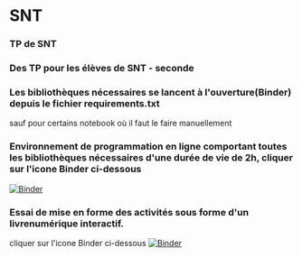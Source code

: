 # SNT
### TP de SNT
### Des TP pour les élèves de SNT - seconde

### Les bibliothèques nécessaires se lancent à l'ouverture(Binder) depuis le fichier requirements.txt

sauf pour certains notebook où il faut le faire manuellement

### Environnement de programmation en ligne comportant toutes les bibliothèques nécessaires d'une durée de vie de 2h, cliquer sur l'icone Binder ci-dessous
[![Binder](https://mybinder.org/badge_logo.svg)](https://mybinder.org/v2/gh/jcamponovo/SNT/master?urlpath=apps/environnement.ipynb)

### Essai de mise en forme des activités sous forme d'un livrenumérique interactif.  
cliquer sur l'icone Binder ci-dessous
[![Binder](https://mybinder.org/badge_logo.svg)](https://mybinder.org/v2/gh/jcamponovo/SNT/master?urlpath=apps/Cartographie.ipynb)
